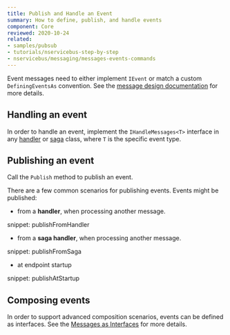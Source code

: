 ```yaml
---
title: Publish and Handle an Event
summary: How to define, publish, and handle events
component: Core
reviewed: 2020-10-24
related:
- samples/pubsub
- tutorials/nservicebus-step-by-step
- nservicebus/messaging/messages-events-commands
---
```


Event messages need to either implement `IEvent` or match a custom `DefiningEventsAs` convention. See the [message design documentation](/nservicebus/messaging/messages-events-commands.md) for more details.

## Handling an event

In order to handle an event, implement the `IHandleMessages<T>` interface in any [handler](/nservicebus/handlers) or [saga](/nservicebus/sagas) class, where `T` is the specific event type.


## Publishing an event

Call the `Publish` method to publish an event.

There are a few common scenarios for publishing events. Events might be published:

- from a **handler**, when processing another message.

snippet: publishFromHandler

- from a **saga handler**, when processing another message.

snippet: publishFromSaga

- at endpoint startup

snippet: publishAtStartup


## Composing events

In order to support advanced composition scenarios, events can be defined as interfaces. See the [Messages as Interfaces](/nservicebus/messaging/messages-as-interfaces.md) for more details.